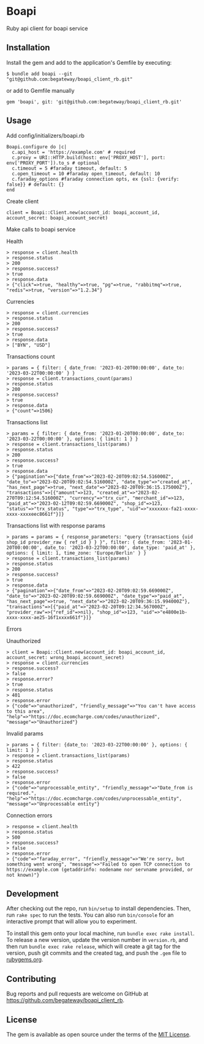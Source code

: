# Boapi

Ruby api client for boapi service

## Installation

Install the gem and add to the application's Gemfile by executing:

    $ bundle add boapi --git "git@github.com:begateway/boapi_client_rb.git"

or add to Gemfile manually

```
gem 'boapi', git: 'git@github.com:begateway/boapi_client_rb.git'
```

## Usage

Add config/initializers/boapi.rb

```
Boapi.configure do |c|
  c.api_host = 'https://example.com' # required
  c.proxy = URI::HTTP.build(host: env['PROXY_HOST'], port: env['PROXY_PORT']).to_s # optional
  c.timeout = 5 #faraday timeout, default: 5
  c.open_timeout = 10 #faraday open_timeout, default: 10
  c.faraday_options #faraday connection opts, ex {ssl: {verify: false}} # default: {}
end
```

Create client

`client = Boapi::Client.new(account_id: boapi_account_id, account_secret: boapi_account_secret)`

Make calls to boapi service

Health

```
> response = client.health
> response.status 
> 200
> response.success?
> true
> response.data
> {"click"=>true, "healthy"=>true, "pg"=>true, "rabbitmq"=>true, "redis"=>true, "version"=>"1.2.34"}
```

Currencies

```
> response = client.currencies
> response.status 
> 200
> response.success?
> true
> response.data
> ["BYN", "USD"]
```

Transactions count

```
> params = { filter: { date_from: '2023-01-20T00:00:00', date_to: '2023-03-22T00:00:00' } }
> response = client.transactions_count(params)
> response.status 
> 200
> response.success?
> true
> response.data
> {"count"=>1506}
```

Transactions list

```
> params = { filter: { date_from: '2023-01-20T00:00:00', date_to: '2023-03-22T00:00:00' }, options: { limit: 1 } }
> response = client.transactions_list(params)
> response.status 
> 200
> response.success?
> true
> response.data
> {"pagination"=>{"date_from"=>"2023-02-20T09:02:54.516000Z", "date_to"=>"2023-02-20T09:02:54.516000Z", "date_type"=>"created_at", "has_next_page"=>true, "next_date"=>"2023-02-20T09:36:15.175000Z"}, "transactions"=>[{"amount"=>123, "created_at"=>"2023-02-270T09:12:54.516000Z", "currency"=>"trx_cur", "merchant_id"=>123, "paid_at"=>"2023-02-12T09:02:59.669000Z", "shop_id"=>123, "status"=>"trx_status", "type"=>"trx_type", "uid"=>"xxxxxxx-fa21-xxxx-xxxx-xxxxeec8661f"}]}
```

Transactions list with response params

```
> params = params = { response_parameters: "query {transactions {uid shop_id provider_raw { ref_id } } }", filter: { date_from: '2023-01-20T00:00:00', date_to: '2023-03-22T00:00:00', date_type: 'paid_at' }, options: { limit: 1, time_zone: 'Europe/Berlin' } }
> response = client.transactions_list(params)
> response.status 
> 200
> response.success?
> true
> response.data
> {"pagination"=>{"date_from"=>"2023-02-20T09:02:59.669000Z", "date_to"=>"2023-02-20T09:02:59.669000Z", "date_type"=>"paid_at", "has_next_page"=>true, "next_date"=>"2023-02-20T09:36:15.994000Z"}, "transactions"=>[{"paid_at"=>"2023-02-20T09:12:34.567000Z", "provider_raw"=>{"ref_id"=>nil}, "shop_id"=>123, "uid"=>"e4800e1b-xxxx-xxxx-ae25-16f1xxxx661f"}]}
```

Errors

Unauthorized

```
> client = Boapi::Client.new(account_id: boapi_account_id, account_secret: wrong_boapi_account_secret)
> response = client.currencies
> response.success?
> false
> response.error?
> true
> response.status
> 401
> response.error
> {"code"=>"unauthorized", "friendly_message"=>"You can't have access to this area", "help"=>"https://doc.ecomcharge.com/codes/unauthorized", "message"=>"Unauthorized"}
```

Invalid params

```
> params = { filter: {date_to: '2023-03-22T00:00:00' }, options: { limit: 1 } }
> response = client.transactions_list(params)
> response.status 
> 422
> response.success?
> false
> response.error
> {"code"=>"unprocessable_entity", "friendly_message"=>"Date_from is required.", "help"=>"https://doc.ecomcharge.com/codes/unprocessable_entity", "message"=>"Unprocessable entity"}
```

Connection errors

```
> response = client.health
> response.status 
> 500
> response.success?
> false
> response.error
> {"code"=>"faraday_error", "friendly_message"=>"We're sorry, but something went wrong", "message"=>"Failed to open TCP connection to https://example.com (getaddrinfo: nodename nor servname provided, or not known)"}
```

## Development

After checking out the repo, run `bin/setup` to install dependencies. Then, run `rake spec` to run the tests. You can also run `bin/console` for an interactive prompt that will allow you to experiment.

To install this gem onto your local machine, run `bundle exec rake install`. To release a new version, update the version number in `version.rb`, and then run `bundle exec rake release`, which will create a git tag for the version, push git commits and the created tag, and push the `.gem` file to [rubygems.org](https://rubygems.org).

## Contributing

Bug reports and pull requests are welcome on GitHub at https://github.com/begateway/boapi_client_rb.

## License

The gem is available as open source under the terms of the [MIT License](https://opensource.org/licenses/MIT).
